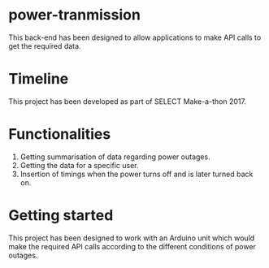# power-tranmission
This back-end has been designed to allow applications to make API calls to get the required data.

# Timeline
This project has been developed as part of SELECT Make-a-thon 2017.

# Functionalities
1. Getting summarisation of data regarding power outages.
2. Getting the data for a specific user.
3. Insertion of timings when the power turns off and is later turned back on.

# Getting started
This project has been designed to work with an Arduino unit which would make the required API calls according to the different conditions of power outages.
